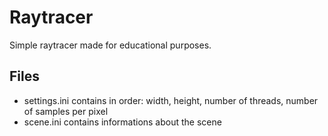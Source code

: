 # Raytracer

Simple raytracer made for educational purposes.

## Files

- settings.ini contains in order: width, height, number of threads, number of samples per pixel
- scene.ini contains informations about the scene
